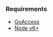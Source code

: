 ### Requirements
- [GoAccess](https://github.com/allinurl/goaccess)
- [Node v6+](https://nodejs.org/en/download/package-manager/)
